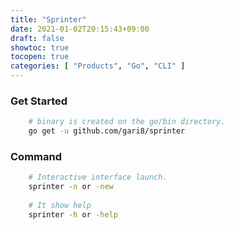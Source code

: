 ```yaml
---
title: "Sprinter"
date: 2021-01-02T20:15:43+09:00
draft: false
showtoc: true
tocopen: true
categories: [ "Products", "Go", "CLI" ]
---
```


### Get Started
```bash
    # binary is created on the go/bin directory.
    go get -u github.com/gari8/sprinter
```

### Command
```bash
    # Interactive interface launch.
    sprinter -n or -new
    
    # It show help
    sprinter -h or -help
```



